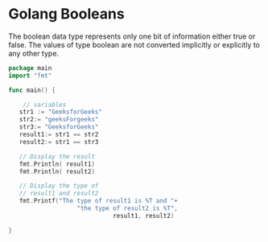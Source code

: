 # Golang Booleans

The boolean data type represents only one bit of information either true or false.
The values of type boolean are not converted implicitly or explicitly to any other type.

```go
package main
import "fmt"

func main() {

    // variables
   str1 := "GeeksforGeeks"
   str2:= "geeksForgeeks"
   str3:= "GeeksforGeeks"
   result1:= str1 == str2
   result2:= str1 == str3

   // Display the result
   fmt.Println( result1)
   fmt.Println( result2)

   // Display the type of
   // result1 and result2
   fmt.Printf("The type of result1 is %T and "+
                   "the type of result2 is %T",
                             result1, result2)

}
```
